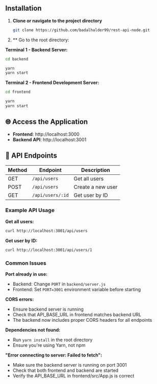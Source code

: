 

## Installation

1. **Clone or navigate to the project directory**
   ```bash
   git clone https://github.com/badalhalder99/rest-api-node.git
   ```

2. ** Go to the root directory:

**Terminal 1 - Backend Server:**
```bash
cd backend
```
```bash
yarn
yarn start
```

**Terminal 2 - Frontend Development Server:**
```bash
cd frontend
```
```bash
yarn
yarn start
```

## 🌐 Access the Application

- **Frontend**: http://localhost:3000
- **Backend API**: http://localhost:3001

## 📡 API Endpoints

| Method | Endpoint | Description |
|--------|----------|-------------|
| GET | `/api/users` | Get all users |
| POST | `/api/users` | Create a new user |
| GET | `/api/users/:id` | Get user by ID |

### Example API Usage

**Get all users:**
```bash
curl http://localhost:3001/api/users
```


**Get user by ID:**
```bash
curl http://localhost:3001/api/users/1
```


### Common Issues

**Port already in use:**
- Backend: Change `PORT` in `backend/server.js`
- Frontend: Set `PORT=3001` environment variable before starting

**CORS errors:**
- Ensure backend server is running
- Check that API_BASE_URL in frontend matches backend URL
- The backend now includes proper CORS headers for all endpoints

**Dependencies not found:**
- Run `yarn install` in the root directory
- Ensure you're using Yarn, not npm

**"Error connecting to server: Failed to fetch":**
- Make sure the backend server is running on port 3001
- Check that both frontend and backend are started
- Verify the API_BASE_URL in frontend/src/App.js is correct


